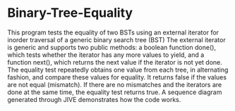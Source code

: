 # Binary-Tree-Equality
This program tests the equality of two BSTs using an external iterator for inorder traversal of a generic binary search tree (BST)
The external iterator is generic and  supports two public methods: a boolean function done(), which tests whether the 
iterator has any more values to yield, and a function next(), which returns the next value if the iterator is not yet done.
The equality test repeatedly obtains one value from each tree, in alternating fashion, and compare these values for equality. 
It returns false if the values are not equal (mismatch). If there are no mismatches and the iterators are done at the same time,
the equality test returns true.
A sequence diagram generated through JIVE demonstrates how the code works.
